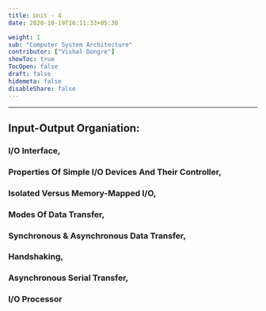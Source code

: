 ```yaml
---
title: Unit - 4
date: 2020-10-19T16:11:33+05:30

weight: 1
sub: "Computer System Architecture"
contributor: ["Vishal Dongre"]
showToc: true
TocOpen: false
draft: false
hidemeta: false
disableShare: false
---
```


---

## Input-Output Organiation:

### I/O Interface,

### Properties Of Simple I/O Devices And Their Controller,

### Isolated Versus Memory-Mapped I/O,

### Modes Of Data Transfer,

### Synchronous & Asynchronous Data Transfer,

### Handshaking,

### Asynchronous Serial Transfer,

### I/O Processor
